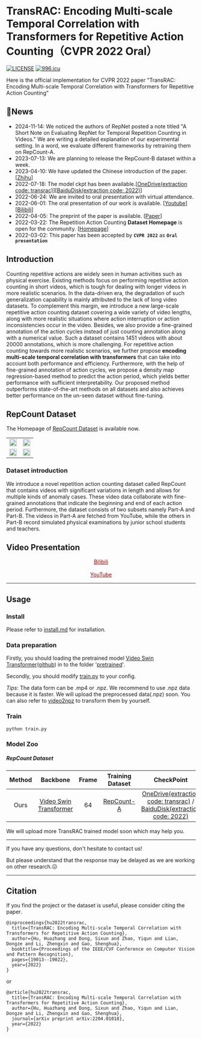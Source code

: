 # TransRAC: Encoding Multi-scale Temporal Correlation with Transformers for Repetitive Action Counting（CVPR 2022 Oral）
[![LICENSE](https://img.shields.io/badge/license-Anti%20996-blue.svg)](https://github.com/996icu/996.ICU/blob/master/LICENSE)
[![996.icu](https://img.shields.io/badge/link-996.icu-red.svg)](https://996.icu)

Here is the official implementation for CVPR 2022 paper "TransRAC: Encoding Multi-scale Temporal Correlation with Transformers for Repetitive Action Counting"


## 🌱News
- 2024-11-14: We noticed the authors of RepNet posted a note titled "A Short Note on Evaluating RepNet for Temporal Repetition Counting in Videos."  We are writing a detailed explanation of our experimental setting. In a word, we evaluate different frameworks by retraining them on RepCount-A.
- 2023-07-13: We are planning to release the RepCount-B dataset within a week.
- 2023-04-10: We have updated the Chinese introduction of the paper. [[Zhihu](https://zhuanlan.zhihu.com/p/543376943?)]
- 2022-07-18: The model ckpt has been available.[[OneDrive(extraction code: transrac)](https://shanghaitecheducn-my.sharepoint.com/:f:/g/personal/dongsx_shanghaitech_edu_cn/Eg2-I2dG_BhKkuBJGnTg200BhhsEAYmCx3xgAvRuTEURuA?e=YURfkP)][[BaiduDisk(extraction code: 2022)](https://pan.baidu.com/s/13pVq7JVsaM9MrJ-AsO5Lvw?pwd=2022)]
- 2022-06-24: We are invited to oral presentation with virtual attendance. 
- 2022-06-01: The oral presentation of our work is available. [[Youtube](https://youtu.be/SFpUS9mHHpk)] [[Bilibili](https://www.bilibili.com/video/BV1B94y1S7oP?share_source=copy_web)]
- 2022-04-05: The preprint of the paper is available. [[Paper](https://arxiv.org/abs/2204.01018)]
- 2022-03-22: The Repetition Action Counting **Dataset Homepage** is open for the community. [[Homepage](https://svip-lab.github.io/dataset/RepCount_dataset.html)]
- 2022-03-02: This paper has been accepted by **`CVPR 2022`** as  **`Oral presentation`**

## Introduction
Counting repetitive actions are widely seen in human activities such as physical exercise. Existing methods focus on performing repetitive action counting in short videos, which is tough for dealing with longer videos in more realistic scenarios. In the data-driven era, the degradation of such generalization capability is mainly attributed to the lack of long video datasets. To complement this margin, we introduce a new large-scale repetitive action counting dataset covering a wide variety of video lengths, along with more realistic situations where action interruption or action inconsistencies occur in the video. Besides, we also provide a fine-grained annotation of the action cycles instead of just counting annotation along with a numerical value. Such a dataset contains 1451 videos with about 20000 annotations, which is more challenging. For repetitive action counting towards more realistic scenarios, we further propose **encoding multi-scale temporal correlation with transformers** that can take into account both performance and efficiency. Furthermore, with the help of fine-grained annotation of action cycles, we propose a density map regression-based method to predict the action period, which yields better performance with sufficient interpretability. Our proposed method outperforms state-of-the-art methods on all datasets and also achieves better performance on the un-seen dataset without fine-tuning. 




## RepCount Dataset   
The Homepage of [RepCount Dataset](https://svip-lab.github.io/dataset/RepCount_dataset.html) is available now. 

<table rules="none" align="center">
	<tr>
		<td>
			<center>
				<img src="https://github.com/SvipRepetitionCounting/TransRAC/blob/main/figures/raising.gif" width="100%" />
      </center>
		</td>
		<td>
			<center>
				<img src="https://github.com/SvipRepetitionCounting/TransRAC/blob/main/figures/jump_jack.gif" width="100%" />
      </center>
		</td>
  </tr>
  <tr>
		<td>
			<center>
				<img src="https://github.com/SvipRepetitionCounting/TransRAC/blob/main/figures/squat.gif" width="100%" />
      </center>
		</td>
    <td>
			<center>
				<img src="https://github.com/SvipRepetitionCounting/TransRAC/blob/main/figures/pull_up.gif" width="100%" />
			</center>
		</td>
	</tr>
</table>


### Dataset introduction  
We introduce a novel repetition action counting dataset called RepCount that contains videos with significant variations in length and allows for multiple kinds of anomaly cases. These video data collaborate with fine-grained annotations that indicate the beginning and end of each action period. Furthermore, the dataset consists of two subsets namely Part-A and Part-B. The videos in Part-A are fetched from YouTube, while the others in Part-B record simulated physical examinations by junior school students and teachers.   

## Video Presentation  
<center><a href="https://www.bilibili.com/video/BV1B94y1S7oP?share_source=copy_web" target="_blank" style="color: #990000"> Bilibili </a></center>       <br/> 
<center><a href="https://youtu.be/SFpUS9mHHpk" target="_blank" style="color: #990000"> YouTube </a></center>  

------
## Usage  
### Install 
Please refer to [install.md](https://github.com/SvipRepetitionCounting/TransRAC/blob/main/install.md) for installation.

### Data preparation
Firstly, you should loading the pretrained model [Video Swin Transformer](https://github.com/SwinTransformer/Video-Swin-Transformer)([github](https://github.com/SwinTransformer/storage/releases/download/v1.0.4/swin_tiny_patch244_window877_kinetics400_1k.pth)) in to the folder '[pretrained](https://github.com/SvipRepetitionCounting/TransRAC/tree/main/pretrained)'.

Secondly, you should modify [train.py](https://github.com/SvipRepetitionCounting/TransRAC/blob/main/train.py) to your config.

*Tips*: The data form can be .mp4 or .npz. We recommend to use .npz data because it is faster. We will upload the preprocessed data(.npz) soon. You can also refer to [video2npz](https://github.com/SvipRepetitionCounting/TransRAC/blob/main/tools/video2npz.py) to transform them by yourself.


### Train   
` python train.py `    

### Model Zoo
##### RepCount Dataset 
|  Method   | Backbone | Frame | Training Dataset | CheckPoint |  MAE  | OBO |
|  :---: | :-----: | :----:  | :----:       |  :---------------------------:            | :---: | :---: |
| Ours  | [Video Swin Transformer](https://github.com/SwinTransformer/Video-Swin-Transformer) | 64 | [RepCount-A](https://svip-lab.github.io/dataset/RepCount_dataset.html) | [OneDrive(extraction code: transrac)](https://shanghaitecheducn-my.sharepoint.com/:f:/g/personal/dongsx_shanghaitech_edu_cn/Eg2-I2dG_BhKkuBJGnTg200BhhsEAYmCx3xgAvRuTEURuA?e=YURfkP) / [BaiduDisk(extraction code: 2022)](https://pan.baidu.com/s/13pVq7JVsaM9MrJ-AsO5Lvw?pwd=2022) | 0.44 | 0.29 |

We will upload more TransRAC trained model soon which may help you.

------


If you have any questions, don't hesitate to contact us!

But please understand that the response may be delayed as we are working on other research.😖

------
## Citation 
If you find the project or the dataset is useful, please consider citing the paper.  
```
@inproceedings{hu2022transrac,
  title={TransRAC: Encoding Multi-scale Temporal Correlation with Transformers for Repetitive Action Counting},
  author={Hu, Huazhang and Dong, Sixun and Zhao, Yiqun and Lian, Dongze and Li, Zhengxin and Gao, Shenghua},
  booktitle={Proceedings of the IEEE/CVF Conference on Computer Vision and Pattern Recognition},
  pages={19013--19022},
  year={2022}
}
```
or  
```
@article{hu2022transrac,
  title={TransRAC: Encoding Multi-scale Temporal Correlation with Transformers for Repetitive Action Counting},
  author={Hu, Huazhang and Dong, Sixun and Zhao, Yiqun and Lian, Dongze and Li, Zhengxin and Gao, Shenghua},
  journal={arXiv preprint arXiv:2204.01018},
  year={2022}
}
```

